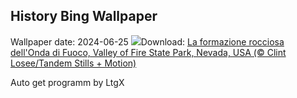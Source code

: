 ## History Bing Wallpaper
Wallpaper date: 2024-06-25
![](https://www.bing.com/th?id=OHR.FireWave_IT-IT4832147004_UHD.jpg&w=1000)Download: [La formazione rocciosa dell'Onda di Fuoco, Valley of Fire State Park, Nevada, USA (© Clint Losee/Tandem Stills + Motion)](https://www.bing.com/th?id=OHR.FireWave_IT-IT4832147004_UHD.jpg)

Auto get programm by LtgX
